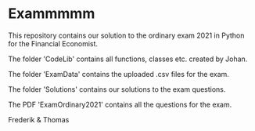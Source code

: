 # Exammmmm

This repository contains our solution to the ordinary exam 2021 in Python for the Financial Economist.

The folder 'CodeLib' contains all functions, classes etc. created by Johan.

The folder 'ExamData' contains the uploaded .csv files for the exam.

The folder 'Solutions' contains our solutions to the exam questions.

The PDF 'ExamOrdinary2021' contains all the questions for the exam.

Frederik & Thomas

